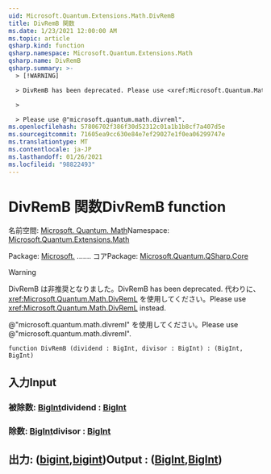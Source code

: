 ```yaml
---
uid: Microsoft.Quantum.Extensions.Math.DivRemB
title: DivRemB 関数
ms.date: 1/23/2021 12:00:00 AM
ms.topic: article
qsharp.kind: function
qsharp.namespace: Microsoft.Quantum.Extensions.Math
qsharp.name: DivRemB
qsharp.summary: >-
  > [!WARNING]

  > DivRemB has been deprecated. Please use <xref:Microsoft.Quantum.Math.DivRemL> instead.

  >

  > Please use @"microsoft.quantum.math.divreml".
ms.openlocfilehash: 57806702f386f30d52312c01a1b1b8cf7a407d5e
ms.sourcegitcommit: 71605ea9cc630e84e7ef29027e1f0ea06299747e
ms.translationtype: MT
ms.contentlocale: ja-JP
ms.lasthandoff: 01/26/2021
ms.locfileid: "98822493"
---
```

# <a name="divremb-function"></a><span data-ttu-id="3c770-102">DivRemB 関数</span><span class="sxs-lookup"><span data-stu-id="3c770-102">DivRemB function</span></span>

<span data-ttu-id="3c770-103">名前空間: [Microsoft. Quantum. Math](xref:Microsoft.Quantum.Extensions.Math)</span><span class="sxs-lookup"><span data-stu-id="3c770-103">Namespace: [Microsoft.Quantum.Extensions.Math](xref:Microsoft.Quantum.Extensions.Math)</span></span>

<span data-ttu-id="3c770-104">Package: [Microsoft.](https://nuget.org/packages/Microsoft.Quantum.QSharp.Core) ....... コア</span><span class="sxs-lookup"><span data-stu-id="3c770-104">Package: [Microsoft.Quantum.QSharp.Core](https://nuget.org/packages/Microsoft.Quantum.QSharp.Core)</span></span>


> [!WARNING]
> <span data-ttu-id="3c770-105">DivRemB は非推奨となりました。</span><span class="sxs-lookup"><span data-stu-id="3c770-105">DivRemB has been deprecated.</span></span> <span data-ttu-id="3c770-106">代わりに、<xref:Microsoft.Quantum.Math.DivRemL> を使用してください。</span><span class="sxs-lookup"><span data-stu-id="3c770-106">Please use <xref:Microsoft.Quantum.Math.DivRemL> instead.</span></span>
>
> <span data-ttu-id="3c770-107">@"microsoft.quantum.math.divreml" を使用してください。</span><span class="sxs-lookup"><span data-stu-id="3c770-107">Please use @"microsoft.quantum.math.divreml".</span></span>



```qsharp
function DivRemB (dividend : BigInt, divisor : BigInt) : (BigInt, BigInt)
```


## <a name="input"></a><span data-ttu-id="3c770-108">入力</span><span class="sxs-lookup"><span data-stu-id="3c770-108">Input</span></span>

### <a name="dividend--bigint"></a><span data-ttu-id="3c770-109">被除数: [BigInt](xref:microsoft.quantum.lang-ref.bigint)</span><span class="sxs-lookup"><span data-stu-id="3c770-109">dividend : [BigInt](xref:microsoft.quantum.lang-ref.bigint)</span></span>




### <a name="divisor--bigint"></a><span data-ttu-id="3c770-110">除数: [BigInt](xref:microsoft.quantum.lang-ref.bigint)</span><span class="sxs-lookup"><span data-stu-id="3c770-110">divisor : [BigInt](xref:microsoft.quantum.lang-ref.bigint)</span></span>





## <a name="output--bigintbigint"></a><span data-ttu-id="3c770-111">出力: ([bigint](xref:microsoft.quantum.lang-ref.bigint),[bigint](xref:microsoft.quantum.lang-ref.bigint))</span><span class="sxs-lookup"><span data-stu-id="3c770-111">Output : ([BigInt](xref:microsoft.quantum.lang-ref.bigint),[BigInt](xref:microsoft.quantum.lang-ref.bigint))</span></span>

